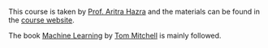 This course is taken by [Prof. Aritra Hazra](https://cse.iitkgp.ac.in/~aritrah/) and the materials can be found in the [course website](http://cse.iitkgp.ac.in/~aritrah/course/theory/ML/Spring2024/).

The book [Machine Learning](http://www.cs.cmu.edu/~tom/files/MachineLearningTomMitchell.pdf) by [Tom Mitchell](http://www.cs.cmu.edu/~tom/) is mainly followed.